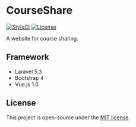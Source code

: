 # CourseShare
[![StyleCI](https://styleci.io/repos/76473827/shield)](https://styleci.io/repos/76473827)
[![License](https://img.shields.io/github/license/jyhsu2000/CourseShare.svg)](https://raw.githubusercontent.com/jyhsu2000/CourseShare/master/LICENSE)

A website for course sharing.

## Framework
- Laravel 5.3
- Bootstrap 4
- Vue.js 1.0

## License
This project is open-source under the [MIT license](http://opensource.org/licenses/MIT).
